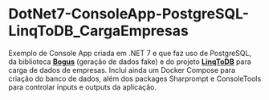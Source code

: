 # DotNet7-ConsoleApp-PostgreSQL-LinqToDB_CargaEmpresas
Exemplo de Console App criada em .NET 7 e que faz uso de PostgreSQL, da biblioteca [**Bogus**](https://github.com/bchavez/Bogus) (geração de dados fake) e do projeto [**LinqToDB**](https://linq2db.github.io/index.html) para carga de dados de empresas. Inclui ainda um Docker Compose para criação do banco de dados, além dos packages Sharprompt e ConsoleTools para controlar inputs e outputs da aplicação.
